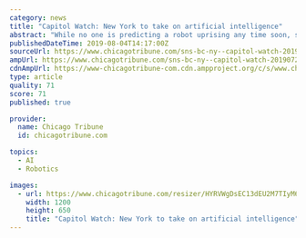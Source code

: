```yaml
---
category: news
title: "Capitol Watch: New York to take on artificial intelligence"
abstract: "While no one is predicting a robot uprising any time soon, state officials say they are concerned by how the rise of artificial intelligence and robotics could affect jobs, the delivery of government services and personal privacy. The New York State ..."
publishedDateTime: 2019-08-04T14:17:00Z
sourceUrl: https://www.chicagotribune.com/sns-bc-ny--capitol-watch-20190727-story.html
ampUrl: https://www.chicagotribune.com/sns-bc-ny--capitol-watch-20190727-story.html?outputType=amp
cdnAmpUrl: https://www-chicagotribune-com.cdn.ampproject.org/c/s/www.chicagotribune.com/sns-bc-ny--capitol-watch-20190727-story.html?outputType=amp
type: article
quality: 71
score: 71
published: true

provider:
  name: Chicago Tribune
  id: chicagotribune.com

topics:
  - AI
  - Robotics

images:
  - url: https://www.chicagotribune.com/resizer/HYRVWgDsEC13dEU2M7TIyM6oyJI=/1200x0/top/www.trbimg.com/img-56f02a81/turbine/chi-default-open-graph-ct-logo/1200/1200x650
    width: 1200
    height: 650
    title: "Capitol Watch: New York to take on artificial intelligence"
---
```

